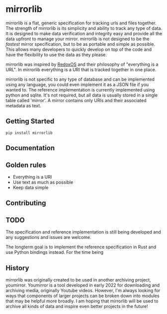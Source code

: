 # mirrorlib

mirrorlib is a flat, generic specification for tracking urls and files together. The strength of mirrorlib is its simplicity and ability to track any type of data. It is designed to make data verification and integrity easy and provide all the data upfront to manage your mirror. mirrorlib is not designed to be the *fastest* mirror specification, but to be as portable and simple as possible. This allows many developers to quickly develop on top of the code and have the flexibility to use the data as they please.

mirrorlib was inspired by [RedoxOS](https://web.archive.org/web/20220521191003/https://doc.redox-os.org/book/ch04-10-everything-is-a-url.html) and their philosophy of "everything is a URL". In mirrorlib everything is a URI that is tracked together in one place.

mirrorlib is not specific to any type of database and can be implemented using any language, you could even implement it as a JSON file if you wanted to. The reference implementation is currently implemented using python and sqlite. It's not required, but all data is usually stored in a single table called 'mirror'. A mirror contains only URIs and their associated metadata as text.

## Getting Started

```
pip install mirrorlib
```

## Documentation



## Golden rules

- Everything is a URI
- Use text as much as possible
- Keep data simple

## Contributing

## TODO

The specification and reference implementation is still being developed and any suggestions and issues are welcome.

The longterm goal is to implement the reference specification in Rust and use Python bindings instead. For the time being

## History

mirrorlib was originally created to be used in another archiving project, youmirror. Youmirror is a tool developed in early 2022 for downloading and archiving media, originally Youtube videos. However, I'm always looking for ways that components of larger projects can be broken down into modules that may be helpful more broadly. I am hoping that mirrorlib will be used to archive all kinds of data and inspire even better projects in the future!